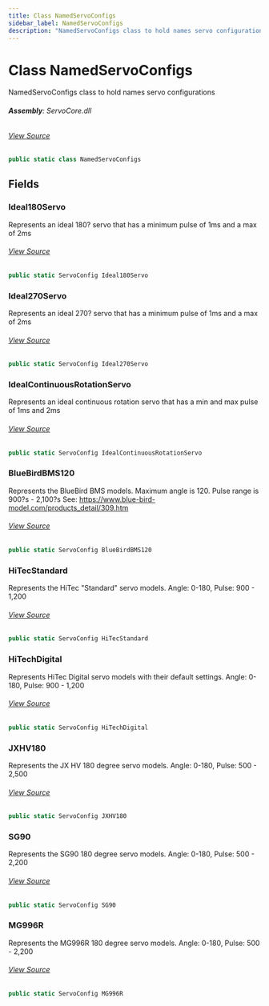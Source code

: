 ```yaml
---
title: Class NamedServoConfigs
sidebar_label: NamedServoConfigs
description: "NamedServoConfigs class to hold names servo configurations"
---
```

# Class NamedServoConfigs
NamedServoConfigs class to hold names servo configurations

###### **Assembly**: ServoCore.dll
###### [View Source](https://github.com/WildernessLabs/Meadow.Foundation.git/blob/develop/Source/Meadow.Foundation.Peripherals/Servos.ServoCore/Driver/NamedServoConfigs.cs#L9)
```csharp title="Declaration"
public static class NamedServoConfigs
```
## Fields
### Ideal180Servo
Represents an ideal 180? servo that has a minimum pulse of 1ms and a max of 2ms
###### [View Source](https://github.com/WildernessLabs/Meadow.Foundation.git/blob/develop/Source/Meadow.Foundation.Peripherals/Servos.ServoCore/Driver/NamedServoConfigs.cs#L14)
```csharp title="Declaration"
public static ServoConfig Ideal180Servo
```
### Ideal270Servo
Represents an ideal 270? servo that has a minimum pulse of 1ms and a max of 2ms
###### [View Source](https://github.com/WildernessLabs/Meadow.Foundation.git/blob/develop/Source/Meadow.Foundation.Peripherals/Servos.ServoCore/Driver/NamedServoConfigs.cs#L19)
```csharp title="Declaration"
public static ServoConfig Ideal270Servo
```
### IdealContinuousRotationServo
Represents an ideal continuous rotation servo that has a min and max pulse of 1ms and 2ms
###### [View Source](https://github.com/WildernessLabs/Meadow.Foundation.git/blob/develop/Source/Meadow.Foundation.Peripherals/Servos.ServoCore/Driver/NamedServoConfigs.cs#L24)
```csharp title="Declaration"
public static ServoConfig IdealContinuousRotationServo
```
### BlueBirdBMS120
Represents the BlueBird BMS models. Maximum angle is 120. Pulse range is 900?s - 2,100?s
See: https://www.blue-bird-model.com/products_detail/309.htm
###### [View Source](https://github.com/WildernessLabs/Meadow.Foundation.git/blob/develop/Source/Meadow.Foundation.Peripherals/Servos.ServoCore/Driver/NamedServoConfigs.cs#L30)
```csharp title="Declaration"
public static ServoConfig BlueBirdBMS120
```
### HiTecStandard
Represents the HiTec "Standard" servo models. Angle: 0-180, Pulse: 900 - 1,200
###### [View Source](https://github.com/WildernessLabs/Meadow.Foundation.git/blob/develop/Source/Meadow.Foundation.Peripherals/Servos.ServoCore/Driver/NamedServoConfigs.cs#L35)
```csharp title="Declaration"
public static ServoConfig HiTecStandard
```
### HiTechDigital
Represents HiTec Digital servo models with their default settings. Angle: 0-180, Pulse: 900 - 1,200
###### [View Source](https://github.com/WildernessLabs/Meadow.Foundation.git/blob/develop/Source/Meadow.Foundation.Peripherals/Servos.ServoCore/Driver/NamedServoConfigs.cs#L40)
```csharp title="Declaration"
public static ServoConfig HiTechDigital
```
### JXHV180
Represents the JX HV 180 degree servo models. Angle: 0-180, Pulse: 500 - 2,500
###### [View Source](https://github.com/WildernessLabs/Meadow.Foundation.git/blob/develop/Source/Meadow.Foundation.Peripherals/Servos.ServoCore/Driver/NamedServoConfigs.cs#L45)
```csharp title="Declaration"
public static ServoConfig JXHV180
```
### SG90
Represents the SG90 180 degree servo models. Angle: 0-180, Pulse: 500 - 2,200
###### [View Source](https://github.com/WildernessLabs/Meadow.Foundation.git/blob/develop/Source/Meadow.Foundation.Peripherals/Servos.ServoCore/Driver/NamedServoConfigs.cs#L50)
```csharp title="Declaration"
public static ServoConfig SG90
```
### MG996R
Represents the MG996R 180 degree servo models. Angle: 0-180, Pulse: 500 - 2,200
###### [View Source](https://github.com/WildernessLabs/Meadow.Foundation.git/blob/develop/Source/Meadow.Foundation.Peripherals/Servos.ServoCore/Driver/NamedServoConfigs.cs#L59)
```csharp title="Declaration"
public static ServoConfig MG996R
```
